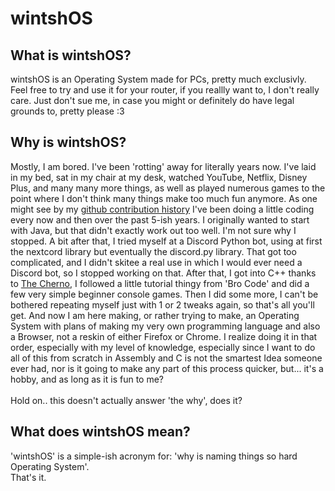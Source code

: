 # wintshOS
## What is wintshOS?
wintshOS is an Operating System made for PCs, pretty much exclusivly. Feel free to try and use it for your router, if you reallly want to, I don't really care. Just don't sue me, in case you might or definitely do have legal grounds to, pretty please :3
## Why is wintshOS?
Mostly, I am bored. I've been 'rotting' away for literally years now. I've laid in my bed, sat in my chair at my desk, watched YouTube, Netflix, Disney Plus, and many many more things, as well as played numerous games to the point where I don't think many things make too much fun anymore. As one might see by my [github contribution history](https://github.com/Theotrystolearnjava) I've been doing a little coding every now and then over the past 5-ish years. I originally wanted to start with Java, but that didn't exactly work out too well. I'm not sure why I stopped. A bit after that, I tried myself at a Discord Python bot, using at first the nextcord library but eventually the discord.py library. That got too complicated, and I didn't skitee a real use in which I would ever need a Discord bot, so I stopped working on that. After that, I got into C++ thanks to [The Cherno](https://www.youtube.com/@TheCherno), I followed a little tutorial thingy from 'Bro Code' and did a few very simple beginner console games. Then I did some more, I can't be bothered repeating myself just with 1 or 2 tweaks again, so that's all you'll get. And now I am here making, or rather trying to make, an Operating System with plans of making my very own programming language and also a Browser, not a reskin of either Firefox or Chrome. I realize doing it in that order, especially with my level of knowledge, especially since I want to do all of this from scratch in Assembly and C is not the smartest Idea someone ever had, nor is it going to make any part of this process quicker, but... it's a hobby, and as long as it is fun to me?\
\
Hold on.. this doesn't actually answer 'the why', does it?
## What does wintshOS mean?
'wintshOS' is a simple-ish acronym for: 'why is naming things so hard Operating System'.\
That's it.
